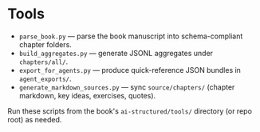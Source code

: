 
# Tools

- `parse_book.py` — parse the book manuscript into schema-compliant chapter folders.
- `build_aggregates.py` — generate JSONL aggregates under `chapters/all/`.
- `export_for_agents.py` — produce quick-reference JSON bundles in `agent_exports/`.
- `generate_markdown_sources.py` — sync `source/chapters/` (chapter markdown, key ideas, exercises, quotes).

Run these scripts from the book's `ai-structured/tools/` directory (or repo root) as needed.
